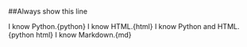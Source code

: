 ##Always show this line

I know Python.{python}
I know HTML.{html}
I know Python and HTML.{python html}
I know Markdown.{md}